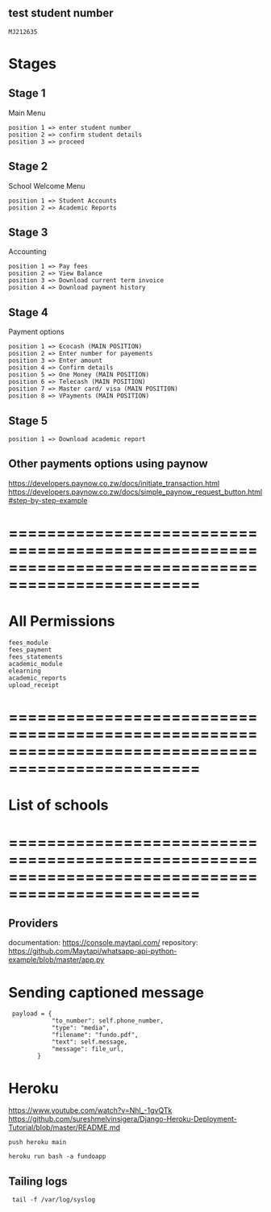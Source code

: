 ## test student number
``` MJ212635 ```

# Stages

## Stage 1
Main Menu

```
position 1 => enter student number
position 2 => confirm student details
position 3 => proceed
```

## Stage 2
School Welcome Menu

```
position 1 => Student Accounts
position 2 => Academic Reports
```

## Stage 3
Accounting

```
position 1 => Pay fees
position 2 => View Balance
position 3 => Download current term invoice
position 4 => Download payment history

```

## Stage 4
Payment options

```
position 1 => Ecocash (MAIN POSITION)
position 2 => Enter number for payements
position 3 => Enter amount
position 4 => Confirm details
position 5 => One Money (MAIN POSITION)
position 6 => Telecash (MAIN POSITION)
position 7 => Master card/ visa (MAIN POSITION)
position 8 => VPayments (MAIN POSITION)
```

## Stage 5

```
position 1 => Download academic report
```

## Other payments options using paynow
https://developers.paynow.co.zw/docs/initiate_transaction.html
https://developers.paynow.co.zw/docs/simple_paynow_request_button.html#step-by-step-example


# ==================================================================================================
# All Permissions
```
fees_module
fees_payment
fees_statements
academic_module
elearning
academic_reports
upload_receipt

```

# ==================================================================================================
# List of schools
# ==================================================================================================

## Providers
documentation: https://console.maytapi.com/
repository: https://github.com/Maytapi/whatsapp-api-python-example/blob/master/app.py

# Sending captioned message
```
 payload = {
            "to_number": self.phone_number,
            "type": "media",
            "filename": "fundo.pdf",
            "text": self.message,
            "message": file_url,
        }

```

# Heroku

https://www.youtube.com/watch?v=Nhl_-1gvQTk
https://github.com/sureshmelvinsigera/Django-Heroku-Deployment-Tutorial/blob/master/README.md

```
push heroku main

heroku run bash -a fundoapp

```
## Tailing logs
```
 tail -f /var/log/syslog
```
